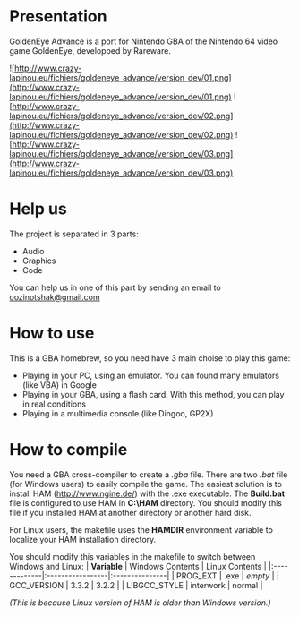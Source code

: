 # Presentation #
GoldenEye Advance is a port for Nintendo GBA of the Nintendo 64 video game GoldenEye, developped by Rareware.

![http://www.crazy-lapinou.eu/fichiers/goldeneye_advance/version_dev/01.png](http://www.crazy-lapinou.eu/fichiers/goldeneye_advance/version_dev/01.png) ![http://www.crazy-lapinou.eu/fichiers/goldeneye_advance/version_dev/02.png](http://www.crazy-lapinou.eu/fichiers/goldeneye_advance/version_dev/02.png) ![http://www.crazy-lapinou.eu/fichiers/goldeneye_advance/version_dev/03.png](http://www.crazy-lapinou.eu/fichiers/goldeneye_advance/version_dev/03.png)

# Help us #
The project is separated in 3 parts:
  * Audio
  * Graphics
  * Code

You can help us in one of this part by sending an email to [oozinotshak@gmail.com](mailto:oozinotshak@gmail.com)

# How to use #
This is a GBA homebrew, so you need have 3 main choise to play this game:
  * Playing in your PC, using an emulator. You can found many emulators (like VBA) in Google
  * Playing in your GBA, using a flash card. With this method, you can play in real conditions
  * Playing in a multimedia console (like Dingoo, GP2X)

# How to compile #
You need a GBA cross-compiler to create a _.gba_ file. There are two _.bat_ file (for Windows users) to easily compile the game. The easiest solution is to install HAM (http://www.ngine.de/) with the .exe executable. The **Build.bat** file is configured to use HAM in **C:\HAM** directory. You should modify this file if you installed HAM at another directory or another hard disk.

For Linux users, the makefile uses the **HAMDIR** environment variable to localize your HAM installation directory.

You should modify this variables in the makefile to switch between Windows and Linux:
| **Variable** | Windows Contents | Linux Contents |
|:-------------|:-----------------|:---------------|
| PROG\_EXT | .exe | _empty_ |
| GCC\_VERSION | 3.3.2 | 3.2.2 |
| LIBGCC\_STYLE | interwork | normal |

_(This is because Linux version of HAM is older than Windows version.)_